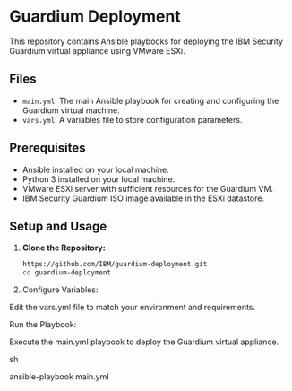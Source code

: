 # Guardium Deployment

This repository contains Ansible playbooks for deploying the IBM Security Guardium virtual appliance using VMware ESXi.

## Files

- `main.yml`: The main Ansible playbook for creating and configuring the Guardium virtual machine.
- `vars.yml`: A variables file to store configuration parameters.

## Prerequisites

- Ansible installed on your local machine.
- Python 3 installed on your local machine.
- VMware ESXi server with sufficient resources for the Guardium VM.
- IBM Security Guardium ISO image available in the ESXi datastore.

## Setup and Usage

1. **Clone the Repository:**

   ```sh
   https://github.com/IBM/guardium-deployment.git 
   cd guardium-deployment

2. Configure Variables:

Edit the vars.yml file to match your environment and requirements.


Run the Playbook:

Execute the main.yml playbook to deploy the Guardium virtual appliance.

sh

ansible-playbook main.yml
